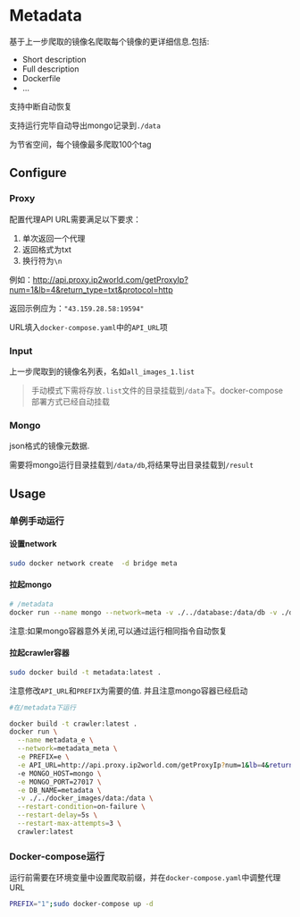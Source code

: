 # Metadata 

基于上一步爬取的镜像名爬取每个镜像的更详细信息.包括:
- Short description
- Full description
- Dockerfile
- ...

支持中断自动恢复

支持运行完毕自动导出mongo记录到`./data`

为节省空间，每个镜像最多爬取100个tag

## Configure

### Proxy

配置代理API URL需要满足以下要求：

1. 单次返回一个代理
2. 返回格式为txt
3. 换行符为`\n`

例如：http://api.proxy.ip2world.com/getProxyIp?num=1&lb=4&return_type=txt&protocol=http

返回示例应为：`"43.159.28.58:19594"`

URL填入`docker-compose.yaml`中的`API_URL`项

### Input

上一步爬取到的镜像名列表，名如`all_images_1.list`

> 手动模式下需将存放`.list`文件的目录挂载到`/data`下。docker-compose部署方式已经自动挂载

### Mongo

json格式的镜像元数据.

需要将mongo运行目录挂载到`/data/db`,将结果导出目录挂载到`/result`

## Usage

### 单例手动运行

#### 设置network
```bash
sudo docker network create  -d bridge meta
```
#### 拉起mongo

```bash
# /metadata
docker run --name mongo --network=meta -v ./../database:/data/db -v ./data:/result --restart=unless-stopped mongo:latest
```

注意:如果mongo容器意外关闭,可以通过运行相同指令自动恢复

#### 拉起crawler容器

```bash
sudo docker build -t metadata:latest .
```

注意修改`API_URL`和`PREFIX`为需要的值.
并且注意mongo容器已经启动

```bash
#在/metadata下运行

docker build -t crawler:latest .
docker run \
  --name metadata_e \
  --network=metadata_meta \
  -e PREFIX=e \
  -e API_URL=http://api.proxy.ip2world.com/getProxyIp?num=1&lb=4&return_type=txt&protocol=http \
  -e MONGO_HOST=mongo \
  -e MONGO_PORT=27017 \
  -e DB_NAME=metadata \
  -v ./../docker_images/data:/data \
  --restart-condition=on-failure \
  --restart-delay=5s \
  --restart-max-attempts=3 \
  crawler:latest
```
### Docker-compose运行

运行前需要在环境变量中设置爬取前缀，并在`docker-compose.yaml`中调整代理URL
```bash
PREFIX="1";sudo docker-compose up -d
```
